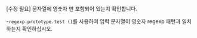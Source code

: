 [수정 필요]
문자열에 영숫자 만 포함되어 있는지 확인합니다.

-`regexp.prototype.test ()`를 사용하여 입력 문자열이 영숫자 regexp 패턴과 일치하는지 확인하십시오.